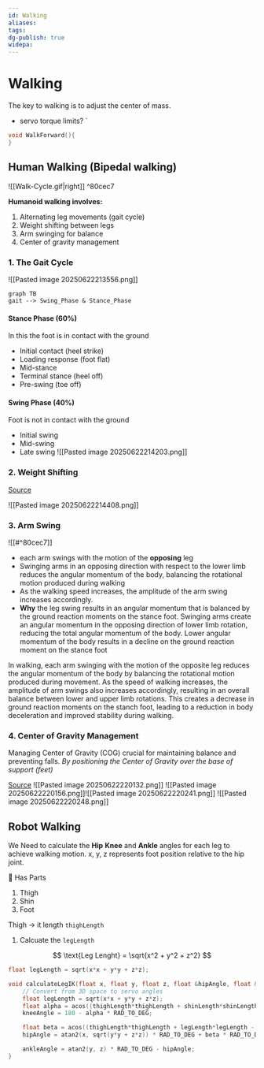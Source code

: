```yaml
---
id: Walking
aliases: 
tags: 
dg-publish: true
widepa:
---
```


# Walking

The key to walking is to adjust the center of mass.

- servo torque limits?
  `

```cpp
void WalkForward(){
}
```

## Human Walking (Bipedal walking)

![[Walk-Cycle.gif|right]] ^80cec7

**Humanoid walking involves:**

1. Alternating leg movements (gait cycle)
2. Weight shifting between legs
3. Arm swinging for balance
4. Center of gravity management

### 1. The Gait Cycle

![[Pasted image 20250622213556.png]]

```mermaid
graph TB
gait --> Swing_Phase & Stance_Phase
```

#### Stance Phase (60%)

In this the foot is in contact with the ground

- Initial contact (heel strike)
- Loading response (foot flat)
- Mid-stance
- Terminal stance (heel off)
- Pre-swing (toe off)

#### Swing Phase (40%)

Foot is not in contact with the ground

- Initial swing
- Mid-swing
- Late swing
  ![[Pasted image 20250622214203.png]]

### 2. Weight Shifting

[Source](https://www.med.umich.edu/1libr/PMR/BalanceExercises/Weight%20Shifting%20-%20Side%20to%20Side.pdf)

![[Pasted image 20250622214408.png]]

### 3. Arm Swing

![[#^80cec7]]

- each arm swings with the motion of the **opposing** leg
- Swinging arms in an opposing direction with respect to the lower limb reduces the angular momentum of the body, balancing the rotational motion produced during walking
- As the walking speed increases, the amplitude of the arm swing increases accordingly.
- **Why**
  the leg swing results in an angular momentum that is balanced by the ground reaction moments on the stance foot. Swinging arms create an angular momentum in the opposing direction of lower limb rotation, reducing the total angular momentum of the body. Lower angular momentum of the body results in a decline on the ground reaction moment on the stance foot

In walking, each arm swinging with the motion of the opposite leg reduces the angular momentum of the body by balancing the rotational motion produced during movement. As the speed of walking increases, the amplitude of arm swings also increases accordingly, resulting in an overall balance between lower and upper limb rotations. This creates a decrease in ground reaction moments on the stanch foot, leading to a reduction in body deceleration and improved stability during walking.

### 4. Center of Gravity Management

Managing Center of Gravity (COG) crucial for maintaining balance and preventing falls. _By positioning the Center of Gravity over the base of support (feet)_

[Source](https://en.egaco.com/11537/)
![[Pasted image 20250622220132.png]]
![[Pasted image 20250622220156.png]]![[Pasted image 20250622220241.png]]
![[Pasted image 20250622220248.png]]

## Robot Walking

We Need to calculate the **Hip** **Knee** and **Ankle** angles for each leg to achieve walking motion.
x, y, z represents foot position relative to the hip joint.

🦵 Has Parts

1. Thigh
2. Shin
3. Foot

Thigh -> it length `thighLength`

1. Calcuate the `legLength`

$$
\text{Leg Lenght} = \sqrt{x^2 + y^2 + z^2}
$$

```cpp
float legLength = sqrt(x*x + y*y + z*z);

```

```cpp
void calculateLegIK(float x, float y, float z, float &hipAngle, float &kneeAngle, float &ankleAngle) {
    // Convert from 3D space to servo angles
    float legLength = sqrt(x*x + y*y + z*z);
    float alpha = acos((thighLength*thighLength + shinLength*shinLength - legLength*legLength) / (2*thighLength*shinLength));
    kneeAngle = 180 - alpha * RAD_TO_DEG;

    float beta = acos((thighLength*thighLength + legLength*legLength - shinLength*shinLength) / (2*thighLength*legLength));
    hipAngle = atan2(x, sqrt(y*y + z*z)) * RAD_TO_DEG + beta * RAD_TO_DEG;

    ankleAngle = atan2(y, z) * RAD_TO_DEG - hipAngle;
}
```


